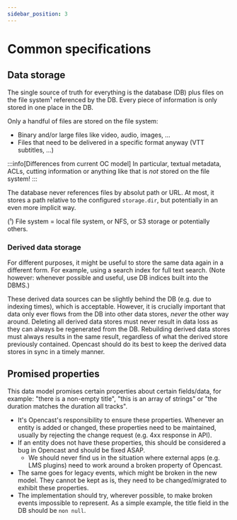 ```yaml
---
sidebar_position: 3
---
```


# Common specifications

## Data storage

The single source of truth for everything is the database (DB) plus files on the file system¹ referenced by the DB.
Every piece of information is only stored in one place in the DB.

Only a handful of files are stored on the file system:
- Binary and/or large files like video, audio, images, ...
- Files that need to be delivered in a specific format anyway (VTT subtitles, ...)

:::info[Differences from current OC model]
In particular, textual metadata, ACLs, cutting information or anything like that is _not_ stored on the file system!
:::

The database never references files by absolut path or URL.
At most, it stores a path relative to the configured `storage.dir`, but potentially in an even more implicit way.


(¹) File system = local file system, or NFS, or S3 storage or potentially others.

### Derived data storage

For different purposes, it might be useful to store the same data again in a different form.
For example, using a search index for full text search.
(Note however: whenever possible and useful, use DB indices built into the DBMS.)

These derived data sources can be slightly behind the DB (e.g. due to indexing times), which is acceptable.
However, it is crucially important that data only ever flows from the DB into other data stores, _never_ the other way around.
Deleting all derived data stores must never result in data loss as they can always be regenerated from the DB.
Rebuilding derived data stores must always results in the same result, regardless of what the derived store previously contained.
Opencast should do its best to keep the derived data stores in sync in a timely manner.


## Promised properties

This data model promises certain properties about certain fields/data, for example: "there is a non-empty title", "this is an array of strings" or "the duration matches the duration all tracks".

- It's Opencast's responsibility to ensure these properties. Whenever an entity is added or changed, these properties need to be maintained, usually by rejecting the change request (e.g. 4xx response in API).
- If an entity does not have these properties, this should be considered a bug in Opencast and should be fixed ASAP.
  - We should never find us in the situation where external apps (e.g. LMS plugins) need to work around a broken property of Opencast.
- The same goes for legacy events, which might be broken in the new model. They cannot be kept as is, they need to be changed/migrated to exhibit these properties.
- The implementation should try, wherever possible, to make broken events impossible to represent. As a simple example, the title field in the DB should be `non null`.
